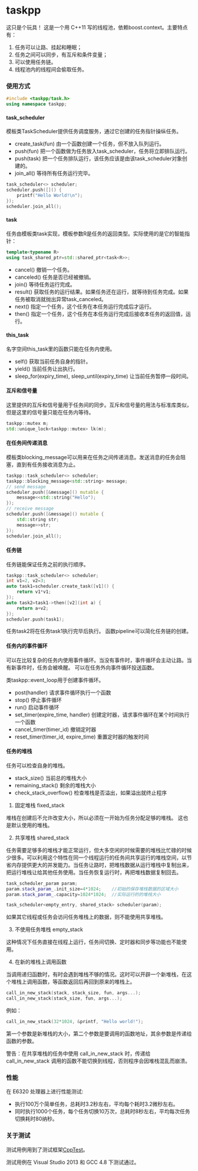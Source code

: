 # taskpp
这只是个玩具！
这是一个用 C++11 写的线程池，依赖boost.context。主要特点有：
1. 任务可以让路、挂起和睡眠；
2. 任务之间可以同步，有互斥和条件变量；
3. 可以使用任务链。
4. 线程池内的线程间会偷取任务。

### 使用方式

```C++
#include <taskpp/task.h>
using namespace taskpp;
```

#### task_scheduler

模板类TaskScheduler提供任务调度服务，通过它创建的任务指针操纵任务。

- create_task(fun)	由一个函数创建一个任务，但不放入队列运行。
- push(fun)		把一个函数做为任务放入task_scheduler，任务将立即排队运行。
- push(task)		把一个任务排队运行，该任务应该是由该task_scheduler对象创建的。
- join_all()		等待所有任务运行完毕。

```C++
task_scheduler<> scheduler;
scheduler.push([]() { 
	printf("Hello World!\n");
});
scheduler.join_all();

```

#### task

任务由模板类task<R>实现，模板参数R是任务的返回类型。实际使用的是它的智能指针：
```C++
template<typename R>
using task_shared_ptr=std::shared_ptr<task<R>>;
```

- cancel()		撤销一个任务。
- canceled()		任务是否已经被撤销。
- join()			等待任务运行完成。
- result()		获取任务的运行结果。如果任务还在运行，就等待到任务完成。如果任务被取消就抛出异常task_canceled。
- next()			指定一个任务，这个任务在本任务运行完成后才运行。
- then()			指定一个任务，这个任务在本任务运行完成后接收本任务的返回值，运行。

#### this_task

名字空间this_task里的函数只能在任务内使用。
- self()		获取当前任务自身的指针。
- yield()	当前任务让出执行。
- sleep_for(expiry_time), sleep_until(expiry_time)		让当前任务暂停一段时间。

#### 互斥和信号量

这里提供的互斥和信号量用于任务间的同步。互斥和信号量的用法与标准库类似，但是这里的信号量只能在任务内等待。
```C++
taskpp::mutex m;
std::unique_lock<taskpp::mutex> lk(m);
```

#### 在任务间传递消息

模板类blocking_message可以用来在任务之间传递消息。发送消息的任务会阻塞，直到有任务接收消息为止。

```C++
taskpp::task_scheduler<> scheduler;
taskpp::blocking_message<std::string> message;
// send message
scheduler.push([&message]() mutable {
	message<<std::string("Hello");
});
// receive message
scheduler.push([&message]() mutable {
	std::string str;
	message>>str;
});
scheduler.join_all();
```

#### 任务链

任务链能保证任务之前的执行顺序。

```C++
taskpp::task_scheduler<> scheduler;
int v1=2, v2=3;
auto task1=scheduler.create_task([v1]() { 
	return v1*v1;
});
auto task2=task1->then([v2](int a) {
	return a+v2;
});
scheduler.push(task1);
```

任务task2将在任务task1执行完毕后执行。
函数pipeline可以简化任务链的创建。

#### 任务内的事件循环

可以在比较复杂的任务内使用事件循环。当没有事件时，事件循环会主动让路。当有新事件时，任务会被唤醒。
可以在任务外向事件循环投送函数。

类taskpp::event_loop用于创建事件循环。

- post(handler)		请求事件循环执行一个函数
- stop()				停止事件循环
- run()				启动事件循环
- set_timer(expire_time, handler)
					创建定时器，请求事件循环在某个时间执行一个函数
- cancel_timer(timer_id)
					撤销定时器
- reset_timer(timer_id, expire_time)
					重置定时器的触发时间

#### 任务的堆栈

任务可以检查自身的堆栈。
- stack_size()		当前总的堆栈大小
- remaining_stack()	剩余的堆栈大小
- check_stack_overflow()
					检查堆栈是否溢出，如果溢出就终止程序

1. 固定堆栈 fixed_stack

堆栈在创建后不允许改变大小，所以必须在一开始为任务分配足够的堆栈。
这也是默认使用的堆栈。

2. 共享堆栈 shared_stack

任务需要足够多的堆栈才能正常运行，但大多空闲的时候需要的堆栈比忙碌的时候少很多。可以利用这个特性在同一个线程运行的任务间共享运行的堆栈空间，以节省内存提供更大的并发能力。当任务让路时，把堆栈数据从运行堆栈中复制出来，把运行堆栈让给其他任务使用。当任务恢复运行时，再把堆栈数据复制回去。

```C++
task_scheduler_param param;
param.stack_param_.init_size=4*1024;	//初始的保存堆栈数据的区域大小
param.stack_param_.capacity=1024*1024;	//实际运行的的堆栈大小

task_scheduler<empty_entry, shared_stack> scheduler(param);
```

如果其它线程或任务会访问任务堆栈上的数据，则不能使用共享堆栈。

3. 不使用任务堆栈 empty_stack

这种情况下任务直接在线程上运行，任务间切换、定时器和同步等功能也不能使用。

4. 在新的堆栈上调用函数

当调用递归函数时，有时会遇到堆栈不够的情况。这时可以开辟一个新堆栈，在这个堆栈上调用函数，等函数返回后再回到原来的堆栈上。

```C++
call_in_new_stack(stack, stack_size, fun, args...);
call_in_new_stack(stack_size, fun, args...);

```
例如：

```C++
call_in_new_stack(32*1024, &printf, "Hello world!");
```
第一个参数是新堆栈的大小，第二个参数是要调用的函数地址，其余参数是传递给函数的参数。

警告：在共享堆栈的任务中使用 call_in_new_stack 时，传递给 call_in_new_stack 调用的函数不能切换到线程，否则程序会因堆栈混乱而崩溃。

### 性能

在 E6320 处理器上进行性能测试:

- 执行100万个简单任务，总耗时3.2秒左右，平均每个耗时3.2微秒左右。
- 同时执行1000个任务，每个任务切换10万次，总耗时8秒左右，平均每次任务切换耗时80纳秒。

### 关于测试

测试用例用到了测试框架[CppTest](https://sourceforge.net/projects/cpptest/ "CppTest")。

测试用例在 Visual Studio 2013 和 GCC 4.8 下测试通过。
